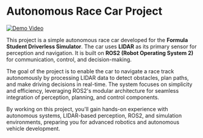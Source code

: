# Autonomous Race Car Project

[![Demo Video](https://img.youtube.com/vi/SyEMax4qKbs/0.jpg)](https://www.youtube.com/watch?v=SyEMax4qKbs)

This project is a simple autonomous race car developed for the **Formula Student Driverless Simulator**. The car uses **LIDAR** as its primary sensor for perception and navigation. It is built on **ROS2 (Robot Operating System 2)** for communication, control, and decision-making.

The goal of the project is to enable the car to navigate a race track autonomously by processing LIDAR data to detect obstacles, plan paths, and make driving decisions in real-time. The system focuses on simplicity and efficiency, leveraging ROS2's modular architecture for seamless integration of perception, planning, and control components.

By working on this project, you'll gain hands-on experience with autonomous systems, LIDAR-based perception, ROS2, and simulation environments, preparing you for advanced robotics and autonomous vehicle development.
